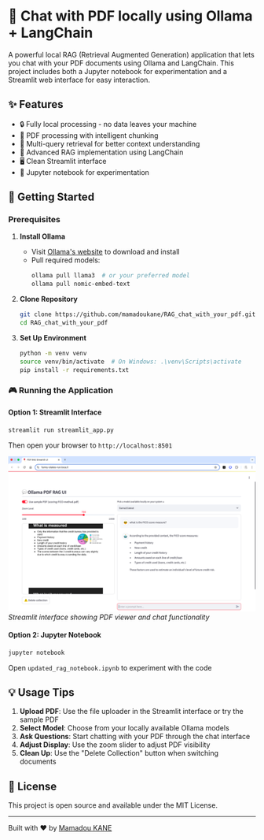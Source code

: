 # 🤖 Chat with PDF locally using Ollama + LangChain

A powerful local RAG (Retrieval Augmented Generation) application that lets you chat with your PDF documents using Ollama and LangChain. This project includes both a Jupyter notebook for experimentation and a Streamlit web interface for easy interaction.

## ✨ Features

- 🔒 Fully local processing - no data leaves your machine
- 📄 PDF processing with intelligent chunking
- 🧠 Multi-query retrieval for better context understanding
- 🎯 Advanced RAG implementation using LangChain
- 🖥️ Clean Streamlit interface
- 📓 Jupyter notebook for experimentation

## 🚀 Getting Started

### Prerequisites

1. **Install Ollama**

   - Visit [Ollama's website](https://ollama.ai) to download and install
   - Pull required models:
     ```bash
     ollama pull llama3  # or your preferred model
     ollama pull nomic-embed-text
     ```

2. **Clone Repository**

   ```bash
   git clone https://github.com/mamadoukane/RAG_chat_with_your_pdf.git
   cd RAG_chat_with_your_pdf
   ```

3. **Set Up Environment**
   ```bash
   python -m venv venv
   source venv/bin/activate  # On Windows: .\venv\Scripts\activate
   pip install -r requirements.txt
   ```

### 🎮 Running the Application

#### Option 1: Streamlit Interface

```bash
streamlit run streamlit_app.py
```

Then open your browser to `http://localhost:8501`

![Streamlit UI](st_app_ui.png)
_Streamlit interface showing PDF viewer and chat functionality_

#### Option 2: Jupyter Notebook

```bash
jupyter notebook
```

Open `updated_rag_notebook.ipynb` to experiment with the code

## 💡 Usage Tips

1. **Upload PDF**: Use the file uploader in the Streamlit interface or try the sample PDF
2. **Select Model**: Choose from your locally available Ollama models
3. **Ask Questions**: Start chatting with your PDF through the chat interface
4. **Adjust Display**: Use the zoom slider to adjust PDF visibility
5. **Clean Up**: Use the "Delete Collection" button when switching documents

## 📝 License

This project is open source and available under the MIT License.

---

Built with ❤️ by [Mamadou KANE](https://www.linkedin.com/in/kanemamadou/)
